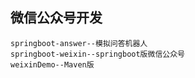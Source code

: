 ## 微信公众号开发

```
springboot-answer--模拟问答机器人
springboot-weixin--springboot版微信公众号
weixinDemo--Maven版
```

